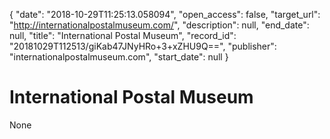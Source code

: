 {
  "date": "2018-10-29T11:25:13.058094", 
  "open_access": false, 
  "target_url": "http://internationalpostalmuseum.com/", 
  "description": null, 
  "end_date": null, 
  "title": "International Postal Museum", 
  "record_id": "20181029T112513/giKab47JNyHRo+3+xZHU9Q==", 
  "publisher": "internationalpostalmuseum.com", 
  "start_date": null
}

# International Postal Museum

None